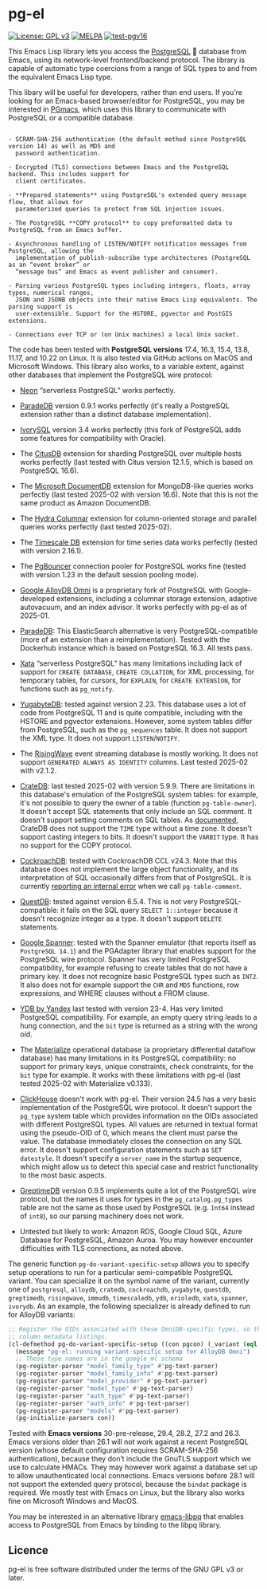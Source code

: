 # pg-el

[![License: GPL v3](https://img.shields.io/badge/License-GPL%20v3-blue.svg)](https://www.gnu.org/licenses/gpl-3.0.html) 
[![MELPA](https://melpa.org/packages/pg-badge.svg)](https://melpa.org/#/pg) 
[![test-pgv16](https://github.com/emarsden/pg-el/workflows/test-pgv16/badge.svg)](https://github.com/emarsden/pg-el/workflows/test-pgv16/badge.svg)

This Emacs Lisp library lets you access the [PostgreSQL](https://www.postgresql.org/) 🐘 database
from Emacs, using its network-level frontend/backend protocol. The library is capable of automatic
type coercions from a range of SQL types to and from the equivalent Emacs Lisp type.

This libary will be useful for developers, rather than end users. If you’re looking for an
Emacs-based browser/editor for PostgreSQL, you may be interested in
[PGmacs](https://github.com/emarsden/pgmacs/), which uses this library to communicate with
PostgreSQL or a compatible database.


~~~admonish note title="Supported features"

- SCRAM-SHA-256 authentication (the default method since PostgreSQL version 14) as well as MD5 and
  password authentication.

- Encrypted (TLS) connections between Emacs and the PostgreSQL backend. This includes support for
  client certificates.

- **Prepared statements** using PostgreSQL's extended query message flow, that allows for 
  parameterized queries to protect from SQL injection issues.

- The PostgreSQL **COPY protocol** to copy preformatted data to PostgreSQL from an Emacs buffer.

- Asynchronous handling of LISTEN/NOTIFY notification messages from PostgreSQL, allowing the
  implementation of publish-subscribe type architectures (PostgreSQL as an “event broker” or
  “message bus” and Emacs as event publisher and consumer).

- Parsing various PostgreSQL types including integers, floats, array types, numerical ranges, 
  JSON and JSONB objects into their native Emacs Lisp equivalents. The parsing support is
  user-extensible. Support for the HSTORE, pgvector and PostGIS extensions.

- Connections over TCP or (on Unix machines) a local Unix socket.
~~~

The code has been tested with **PostgreSQL versions** 17.4, 16.3, 15.4, 13.8, 11.17, and 10.22 on
Linux. It is also tested via GitHub actions on MacOS and Microsoft Windows. This library also works,
to a variable extent, against other databases that implement the PostgreSQL wire protocol:

- [Neon](https://neon.tech/) “serverless PostgreSQL” works perfectly.

- [ParadeDB](https://www.paradedb.com/) version 0.9.1 works perfectly (it's really a PostgreSQL
  extension rather than a distinct database implementation).

- [IvorySQL](https://www.ivorysql.org/) version 3.4 works perfectly (this fork of PostgreSQL adds
  some features for compatibility with Oracle).

- The [CitusDB](https://github.com/citusdata/citus) extension for sharding PostgreSQL over multiple
  hosts works perfectly (last tested with Citus version 12.1.5, which is based on PostgreSQL 16.6).

- The [Microsoft DocumentDB](https://github.com/microsoft/documentdb) extension for MongoDB-like
  queries works perfectly (last tested 2025-02 with version 16.6). Note that this is not the same
  product as Amazon DocumentDB.

- The [Hydra Columnar](https://github.com/hydradatabase/columnar) extension for column-oriented
  storage and parallel queries works perfectly (last tested 2025-02).

- The [Timescale DB](https://www.timescale.com/) extension for time series data works perfectly
  (tested with version 2.16.1).

- The [PgBouncer](https://www.pgbouncer.org/) connection pooler for PostgreSQL works fine (tested
  with version 1.23 in the default session pooling mode).

- [Google AlloyDB Omni](https://cloud.google.com/alloydb/omni/docs/quickstart) is a proprietary fork
  of PostgreSQL with Google-developed extensions, including a columnar storage extension, adaptive
  autovacuum, and an index advisor. It works perfectly with pg-el as of 2025-01.

- [ParadeDB](https://www.paradedb.com/): This ElasticSearch alternative is very
  PostgreSQL-compatible (more of an extension than a reimplementation). Tested with the Dockerhub
  instance which is based on PostgreSQL 16.3. All tests pass.

- [Xata](https://xata.io/) “serverless PostgreSQL” has many limitations including lack of support
  for `CREATE DATABASE`, `CREATE COLLATION`, for XML processing, for temporary tables, for cursors,
  for `EXPLAIN`, for `CREATE EXTENSION`, for functions such as `pg_notify`.

- [YugabyteDB](https://yugabyte.com/): tested against version 2.23. This database uses a lot of
  code from PostgreSQL 11 and is quite compatible, including with the HSTORE and pgvector
  extensions. However, some system tables differ from PostgreSQL, such as the `pg_sequences` table.
  It does not support the XML type. It does not support `LISTEN`/`NOTIFY`.

- The [RisingWave](https://github.com/risingwavelabs/risingwave) event streaming database is mostly
  working. It does not support `GENERATED ALWAYS AS IDENTITY` columns. Last tested 2025-02 with v2.1.2.

- [CrateDB](https://crate.io/): last tested 2025-02 with version 5.9.9. There are limitations in
  this database's emulation of the PostgreSQL system tables: for example, it's not possible to query
  the owner of a table (function `pg-table-owner`). It doesn't accept SQL statements that only
  include an SQL comment. It doesn't support setting comments on SQL tables. As
  [documented](https://cratedb.com/docs/crate/reference/en/latest/interfaces/postgres.html), CrateDB
  does not support the `TIME` type without a time zone. It doesn't support casting integers to bits.
  It doesn't support the `VARBIT` type. It has no support for the COPY protocol.

- [CockroachDB](https://github.com/cockroachdb/cockroach): tested with CockroachDB CCL v24.3. Note
  that this database does not implement the large object functionality, and its interpretation of
  SQL occasionally differs from that of PostgreSQL. It is currently [reporting an internal
  error](https://github.com/cockroachdb/cockroach/issues/104009) when we call `pg-table-comment`.

- [QuestDB](https://questdb.io/): tested against version 6.5.4. This is not very
  PostgreSQL-compatible: it fails on the SQL query `SELECT 1::integer` because it doesn't recognize
  integer as a type. It doesn't support `DELETE` statements.

- [Google Spanner](https://cloud.google.com/spanner): tested with the Spanner emulator (that reports
  itself as `PostgreSQL 14.1`) and the PGAdapter library that enables support for the PostgreSQL
  wire protocol. Spanner has very limited PostgreSQL compatibility, for example refusing to create
  tables that do not have a primary key. It does not recognize basic PostgreSQL types such as `INT2`.
  It also does not for example support the `CHR` and `MD5` functions, row expressions, and WHERE
  clauses without a FROM clause.

- [YDB by Yandex](https://ydb.tech/docs/en/postgresql/docker-connect) last tested with version 23-4.
  Has very limited PostgreSQL compatibility. For example, an empty query string leads to a hung
  connection, and the `bit` type is returned as a string with the wrong oid.

- The [Materialize](https://materialize.com/) operational database (a proprietary differential
  dataflow database) has many limitations in its PostgreSQL compatibility: no support for primary
  keys, unique constraints, check constraints, for the `bit` type for example. It works with these
  limitations with pg-el (last tested 2025-02 with Materialize v0.133).

- [ClickHouse](https://clickhouse.com/) doesn't work with pg-el. Their version 24.5 has a very basic
  implementation of the PostgreSQL wire protocol. It doesn’t support the `pg_type` system table
  which provides information on the OIDs associated with different PostgreSQL types. All values are
  returned in textual format using the pseudo-OID of 0, which means the client must parse the value.
  The database immediately closes the connection on any SQL error. It doesn't support configuration
  statements such as `SET datestyle`. It doesn't specify a `server_name` in the startup sequence,
  which might allow us to detect this special case and restrict functionality to the most basic
  aspects.

- [GreptimeDB](https://github.com/GrepTimeTeam/greptimedb) version 0.9.5 implements quite a lot of
  the PostgreSQL wire protocol, but the names it uses for types in the `pg_catalog.pg_types` table
  are not the same as those used by PostgreSQL (e.g. `Int64` instead of `int8`), so our parsing
  machinery does not work.

- Untested but likely to work: Amazon RDS, Google Cloud SQL, Azure Database for PostgreSQL, Amazon
  Auroa. You may however encounter difficulties with TLS connections, as noted above.

The generic function `pg-do-variant-specific-setup` allows you to specify setup operations to
run for a particular semi-compatible PostgreSQL variant. You can specialize it on the symbol name of the
variant, currently one of `postgresql`, `alloydb`, `cratedb`, `cockroachdb`, `yugabyte`, `questdb`,
`greptimedb`, `risingwave`, `immudb`, `timescaledb`, `ydb`, `orioledb`, `xata`, `spanner`,
`ivorydb`. As an example, the following specializer is already defined to run for AlloyDB variants:

```lisp
;; Register the OIDs associated with these OmniDB-specific types, so that their types appear in
;; column metadata listings.
(cl-defmethod pg-do-variant-specific-setup ((con pgcon) (_variant (eql 'alloydb)))
  (message "pg-el: running variant-specific setup for AlloyDB Omni")
  ;; These type names are in the google_ml schema
  (pg-register-parser "model_family_type" #'pg-text-parser)
  (pg-register-parser "model_family_info" #'pg-text-parser)
  (pg-register-parser "model_provider" #'pg-text-parser)
  (pg-register-parser "model_type" #'pg-text-parser)
  (pg-register-parser "auth_type" #'pg-text-parser)
  (pg-register-parser "auth_info" #'pg-text-parser)
  (pg-register-parser "models" #'pg-text-parser)
  (pg-initialize-parsers con))
```




Tested with **Emacs versions** 30-pre-release, 29.4, 28.2, 27.2 and 26.3. Emacs versions older than
26.1 will not work against a recent PostgreSQL version (whose default configuration requires
SCRAM-SHA-256 authentication), because they don’t include the GnuTLS support which we use to
calculate HMACs. They may however work against a database set up to allow unauthenticated local
connections. Emacs versions before 28.1 will not support the extended query protocol, because the
`bindat` package is required. We mostly test with Emacs on Linux, but the library also works fine on
Microsoft Windows and MacOS.

You may be interested in an alternative library [emacs-libpq](https://github.com/anse1/emacs-libpq)
that enables access to PostgreSQL from Emacs by binding to the libpq library.



## Licence

pg-el is free software distributed under the terms of the GNU GPL v3 or later.
